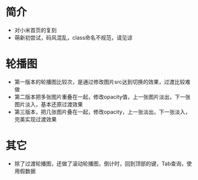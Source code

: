 # 简介
* 对小米首页的复刻
* 萌新初尝试，码风混乱，class命名不规范，请见谅

# 轮播图
* 第一版本的轮播图比较次，是通过修改图片src达到切换的效果，过渡比较难做
* 第二版本把多张图片重叠在一起，修改opacity值，上一张图片淡出，下一张图片淡入，基本还原过渡效果
* 第三版本，把几张图片叠在一起，修改opacity，上一张淡出，下一张淡入，完美实现过渡效果

# 其它
* 除了过渡轮播图，还做了滚动轮播图，倒计时，回到顶部的键，Tab查询，使用假数据
